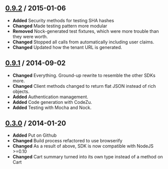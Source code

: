 [0.9.2](https://github.com/Mozu/mozu-javascript-sdk/releases/tag/v0.9.2) / 2015-01-06
-------------------------------------------------------------------------------------

*   **Added** Security methods for testing SHA hashes
*   **Changed** Made testing pattern more modular
*   **Removed** Nock-generated test fixtures, which were more trouble than they were worth.
*   **Changed** Stopped all calls from automatically including user claims.
*   **Changed** Updated how the tenant URL is generated.

[0.9.1](https://github.com/Mozu/mozu-javascript-sdk/releases/tag/v0.9.1) / 2014-09-02
-------------------------------------------------------------------------------------

*   **Changed** Everything. Ground-up rewrite to resemble the other SDKs more. 
*   **Changed** Client methods changed to return flat JSON instead of rich objects.
*   **Added** Authentication management.
*   **Added** Code generation with CodeZu.
*   **Added** Testing with Mocha and Nock.

[0.3.0](https://github.com/Mozu/mozu-javascript-sdk/releases/tag/v0.3.0) / 2014-01-20
-------------------------------------------------------------------------------------

*   **Added** Put on Github
*   **Changed** Build process refactored to use browserify
*   **Changed** As a result of above, SDK is now compatible with NodeJS >=0.10
*   **Changed** Cart summary turned into its own type instead of a method on Cart
